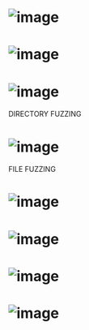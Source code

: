 # ![image](https://github.com/user-attachments/assets/4100ebb9-2ccc-4c8f-a9a0-7dfbd9a56156)
# ![image](https://github.com/user-attachments/assets/7de63969-e7cd-4878-8c44-61c3c053c6f3)
# ![image](https://github.com/user-attachments/assets/0af59fda-3561-4bf7-b432-6d97ae74b04e)

DIRECTORY FUZZING
# ![image](https://github.com/user-attachments/assets/84c5828c-2b16-418a-a872-ef2d141f6e91)



FILE FUZZING
# ![image](https://github.com/user-attachments/assets/d48d6e47-e89e-4bb0-9376-401312fcd1b5)
# ![image](https://github.com/user-attachments/assets/c77d5872-1f4d-4f59-a53f-c6126db0c234)
# ![image](https://github.com/user-attachments/assets/01bf1607-0c69-4c85-9bb8-0ece8d9395c1)
# ![image](https://github.com/user-attachments/assets/f3235af3-b3c0-4207-92e8-971531063d19)

